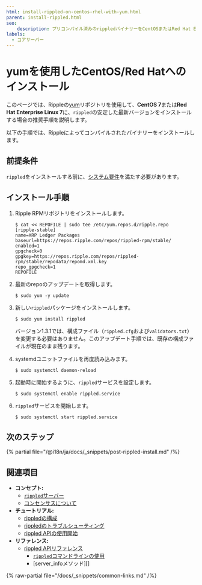 ```yaml
---
html: install-rippled-on-centos-rhel-with-yum.html
parent: install-rippled.html
seo:
    description: プリコンパイル済みのrippledバイナリーをCentOSまたはRed Hat Enterprise Linuxにインストールします。
labels:
  - コアサーバー
---
```

# yumを使用したCentOS/Red Hatへのインストール

このページでは、Rippleの[yum](https://en.wikipedia.org/wiki/Yellowdog_Updater,_Modified)リポジトリを使用して、**CentOS 7**または**Red Hat Enterprise Linux 7**に、`rippled`の安定した最新バージョンをインストールする場合の推奨手順を説明します。

以下の手順では、Rippleによってコンパイルされたバイナリーをインストールします。


## 前提条件

`rippled`をインストールする前に、[システム要件](system-requirements.md)を満たす必要があります。


## インストール手順

1. Ripple RPMリポジトリをインストールします。

    ```
    $ cat << REPOFILE | sudo tee /etc/yum.repos.d/ripple.repo
    [ripple-stable]
    name=XRP Ledger Packages
    baseurl=https://repos.ripple.com/repos/rippled-rpm/stable/
    enabled=1
    gpgcheck=0
    gpgkey=https://repos.ripple.com/repos/rippled-rpm/stable/repodata/repomd.xml.key
    repo_gpgcheck=1
    REPOFILE
    ```

2. 最新のrepoのアップデートを取得します。

    ```
    $ sudo yum -y update
    ```

3. 新しい`rippled`パッケージをインストールします。

    ```
    $ sudo yum install rippled
    ```

   バージョン1.3.1では、構成ファイル（`rippled.cfg`および`validators.txt`）を変更する必要はありません。このアップデート手順では、既存の構成ファイルが現在のまま残ります。

4. systemdユニットファイルを再度読み込みます。

    ```
    $ sudo systemctl daemon-reload
    ```

5. 起動時に開始するように、`rippled`サービスを設定します。

    ```
    $ sudo systemctl enable rippled.service
    ```

6. `rippled`サービスを開始します。

    ```
    $ sudo systemctl start rippled.service
    ```


## 次のステップ

{% partial file="/@i18n/ja/docs/_snippets/post-rippled-install.md" /%}


## 関連項目

- **コンセプト:**
    - [`rippled`サーバー](../../concepts/networks-and-servers/index.md)
    - [コンセンサスについて](../../concepts/consensus-protocol/index.md)
- **チュートリアル:**
    - [rippledの構成](../configuration/index.md)
    - [rippledのトラブルシューティング](../troubleshooting/index.md)
    - [rippled APIの使用開始](../../tutorials/http-websocket-apis/get-started.md)
- **リファレンス:**
    - [rippled APIリファレンス](../../references/http-websocket-apis/index.md)
      - [`rippled`コマンドラインの使用](../commandline-usage.md)
      - [server_infoメソッド][]

{% raw-partial file="/docs/_snippets/common-links.md" /%}
